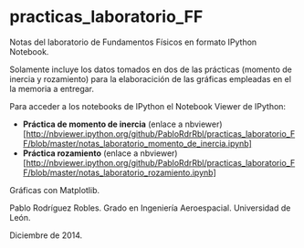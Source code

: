 # practicas_laboratorio_FF
Notas del laboratorio de Fundamentos Físicos en formato IPython Notebook.

Solamente incluye los datos tomados en dos de las prácticas (momento de inercia y rozamiento) para la elaboracición de las gráficas empleadas en el la memoria a entregar.

Para acceder a los notebooks de IPython el Notebook Viewer de IPython:

* __Práctica de momento de inercia__ (enlace a nbviewer)[http://nbviewer.ipython.org/github/PabloRdrRbl/practicas_laboratorio_FF/blob/master/notas_laboratorio_momento_de_inercia.ipynb]
* __Práctica rozamiento__ (enlace a nbviewer)[http://nbviewer.ipython.org/github/PabloRdrRbl/practicas_laboratorio_FF/blob/master/notas_laboratorio_rozamiento.ipynb]


Gráficas con Matplotlib.

Pablo Rodríguez Robles. Grado en Ingeniería Aeroespacial. Universidad de León.

Diciembre de 2014.

